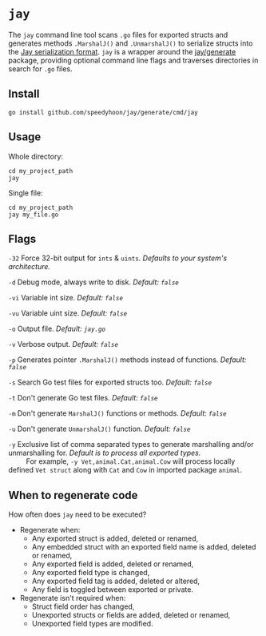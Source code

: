 # `jay`

The `jay` command line tool scans `.go` files for exported structs and generates methods `.MarshalJ()` and `.UnmarshalJ()` to serialize structs into the [Jay serialization format](https://github.com/speedyhoon/jay).
`jay` is a wrapper around the [jay/generate](../../README.md) package, 
providing optional command line flags and traverses directories in search for `.go` files.

## Install

```shell
go install github.com/speedyhoon/jay/generate/cmd/jay
```

## Usage
Whole directory:
```shell
cd my_project_path
jay
```

Single file:
```shell
cd my_project_path
jay my_file.go
```

## Flags

`-32` Force 32-bit output for `ints` & `uints`. _Defaults to your system's architecture._

`-d` Debug mode, always write to disk. _Default: `false`_

`-vi` Variable int size. _Default: `false`_

`-vu` Variable uint size. _Default: `false`_

`-o` Output file.  _Default: `jay.go`_

`-v` Verbose output. _Default: `false`_

`-p` Generates pointer `.MarshalJ()` methods instead of functions. _Default: `false`_

`-s` Search Go test files for exported structs too. _Default: `false`_

`-t` Don't generate Go test files. _Default: `false`_

`-m` Don't generate `MarshalJ()` functions or methods. _Default: `false`_

`-u` Don't generate `UnmarshalJ()` function. _Default: `false`_

`-y` Exclusive list of comma separated types to generate marshalling and/or unmarshalling for. _Default is to process all exported types._ <br>
         For example, `-y Vet,animal.Cat,animal.Cow` will process locally defined `Vet struct` along with `Cat` and `Cow` in imported package `animal`.

## When to regenerate code
How often does `jay` need to be executed?
* Regenerate when:
  * Any exported struct is added, deleted or renamed,
  * Any embedded struct with an exported field name is added, deleted or renamed,
  * Any exported field is added, deleted or renamed,
  * Any exported field type is changed,
  * Any exported field tag is added, deleted or altered,
  * Any field is toggled between exported or private.
* Regenerate isn't required when:
  * Struct field order has changed,
  * Unexported structs or fields are added, deleted or renamed,
  * Unexported field types are modified.